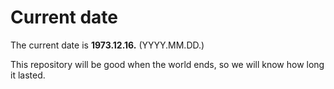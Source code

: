 # Current date

The current date is **1973.12.16.** (YYYY.MM.DD.)

This repository will be good when the world ends, so we will know how long it lasted.